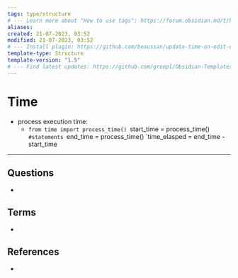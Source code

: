 ```yaml
---
tags: type/structure
# --- Learn more about "How to use tags": https://forum.obsidian.md/t/how-to-use-tags/
aliases: 
created: 21-07-2023, 03:52
modified: 21-07-2023, 03:52
# --- Install plugin: https://github.com/beaussan/update-time-on-edit-obsidian
template-type: Structure
template-version: "1.5"
# --- Find latest updates: https://github.com/groepl/Obsidian-Templates
---
```


# Time

<!-- Main STRUCTURE of my content -->
- process execution time:
	-  `from time import process_time()
		`start_time = process_time()
		`#statements
		`end_time = process_time()
		`time_elasped = end_time - start_time
		
		


---
## Questions
<!-- What remains for you to consider? --> 
- 


## Terms
<!-- Links to definition pages -->
- 


## References
<!-- Links to pages not referenced in the content -->
- 


